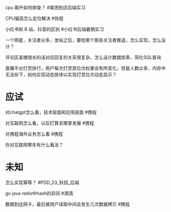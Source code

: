 
cpu 飙升如何排查？ #美团到店后端实习

CPU偏高怎么定位解决  #协程

小红书和 B 站、抖音的区别 #小红书后端暑期实习


一个明星，关注者众多，发帖之后，要给那个那些关注者推送，怎么实现，怎么设计？

评论区盖楼很长的话对应回复的关系很复杂，怎么设计数据库表，简化SQL查询


直播平台打赏排行，用户每次打赏其位次权重会有所变化，但是人数众多，内存中无法存下，如何实现动态排序以实现打赏位次动态显示？


# 应试

对chatgpt怎么看，技术层面和应用层面 #携程

对互联网怎么看，以后打算去哪里发展 #携程

对携程海外业务怎么看 #携程

你对互联网寒冬有什么看法？

# 未知

怎么实现幂等？ #PDD_23_秋招_后端 

go java redis中hash的异同 #滴滴

数据到达网卡，最后被用户读取中间会发生几次数据拷贝 #携程

